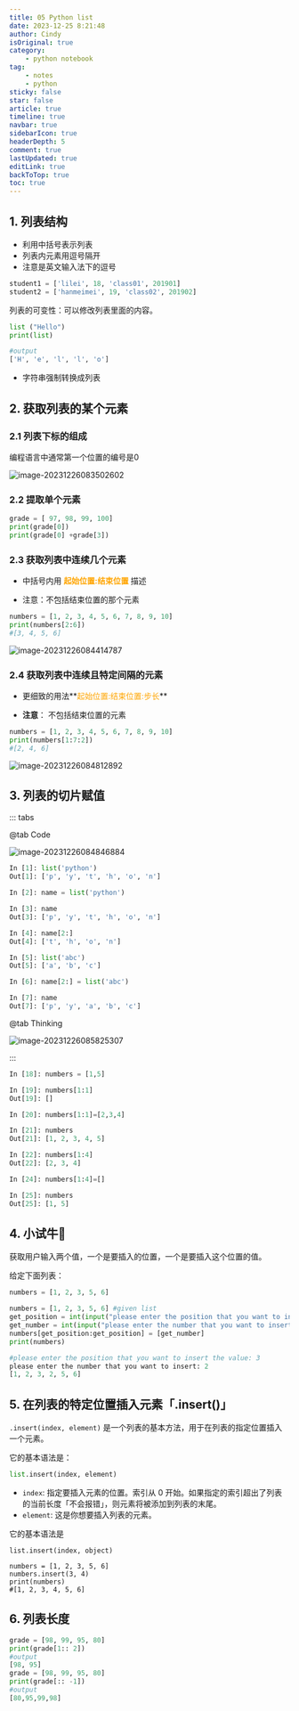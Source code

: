 ```yaml
---
title: 05 Python list
date: 2023-12-25 8:21:48
author: Cindy
isOriginal: true
category: 
    - python notebook
tag:
    - notes
    - python
sticky: false
star: false
article: true
timeline: true
navbar: true
sidebarIcon: true
headerDepth: 5
comment: true
lastUpdated: true
editLink: true
backToTop: true
toc: true
---
```


## 1. 列表结构

- 利用中括号表示列表
- 列表内元素用逗号隔开
- 注意是英文输入法下的逗号

```python
student1 = ['lilei', 18, 'class01', 201901]
student2 = ['hanmeimei', 19, 'class02', 201902]
```

列表的可变性：可以修改列表里面的内容。

```python
list ("Hello")
print(list)

#output
['H', 'e', 'l', 'l', 'o']
```

- 字符串强制转换成列表

## 2. 获取列表的某个元素

### 2.1 列表下标的组成

编程语言中通常第一个位置的编号是0

![image-20231226083502602](./05-list.assets/image-20231226083502602.png)

### 2.2 提取单个元素

```python
grade = [ 97, 98, 99, 100]
print(grade[0])
print(grade[0] +grade[3])
```

### 2.3 获取列表中连续几个元素

- 中括号内用 **<span style="color:orange">起始位置:结束位置</span>** 描述

- 注意：不包括结束位置的那个元素

```python
numbers = [1, 2, 3, 4, 5, 6, 7, 8, 9, 10]
print(numbers[2:6])
#[3, 4, 5, 6]
```

![image-20231226084414787](./05-list.assets/image-20231226084414787.png)

### 2.4 获取列表中连续且特定间隔的元素

- 更细致的用法**<span style="color:orange">起始位置:结束位置:步长</span>**

- **注意**： 不包括结束位置的元素

```python
numbers = [1, 2, 3, 4, 5, 6, 7, 8, 9, 10]
print(numbers[1:7:2])
#[2, 4, 6]
```

![image-20231226084812892](./05-list.assets/image-20231226084812892.png)



## 3. 列表的切片赋值

::: tabs

@tab Code

![image-20231226084846884](./05-list.assets/image-20231226084846884.png)

```python
In [1]: list('python')
Out[1]: ['p', 'y', 't', 'h', 'o', 'n']

In [2]: name = list('python')

In [3]: name
Out[3]: ['p', 'y', 't', 'h', 'o', 'n']

In [4]: name[2:]
Out[4]: ['t', 'h', 'o', 'n']

In [5]: list('abc')
Out[5]: ['a', 'b', 'c']

In [6]: name[2:] = list('abc')

In [7]: name
Out[7]: ['p', 'y', 'a', 'b', 'c']

```

@tab Thinking

![image-20231226085825307](./05-list.assets/image-20231226085825307.png)

:::

```python
In [18]: numbers = [1,5]

In [19]: numbers[1:1]
Out[19]: []

In [20]: numbers[1:1]=[2,3,4]

In [21]: numbers
Out[21]: [1, 2, 3, 4, 5]

In [22]: numbers[1:4]
Out[22]: [2, 3, 4]

In [24]: numbers[1:4]=[]

In [25]: numbers
Out[25]: [1, 5]

```

## 4. 小试牛🔪

获取用户输入两个值，一个是要插入的位置，一个是要插入这个位置的值。

给定下面列表：

```python
numbers = [1, 2, 3, 5, 6]
```

```python
numbers = [1, 2, 3, 5, 6] #given list
get_position = int(input("please enter the position that you want to insert the value: "))
get_number = int(input("please enter the number that you want to insert: "))
numbers[get_position:get_position] = [get_number]
print(numbers)

#please enter the position that you want to insert the value: 3
please enter the number that you want to insert: 2
[1, 2, 3, 2, 5, 6]
```

## 5. 在列表的特定位置插入元素「.insert()」

`.insert(index, element)` 是一个列表的基本方法，用于在列表的指定位置插入一个元素。

它的基本语法是：

```python
list.insert(index, element)
```

- `index`: 指定要插入元素的位置。索引从 0 开始。如果指定的索引超出了列表的当前长度「不会报错」，则元素将被添加到列表的末尾。
- `element`: 这是你想要插入列表的元素。

它的基本语法是

```
list.insert(index, object)
```



```
numbers = [1, 2, 3, 5, 6]
numbers.insert(3, 4)
print(numbers)
#[1, 2, 3, 4, 5, 6]

```





##  6. 列表长度



```python
grade = [98, 99, 95, 80]
print(grade[1:: 2])
#output
[98, 95]
grade = [98, 99, 95, 80]
print(grade[:: -1])
#output
[80,95,99,98]
```



